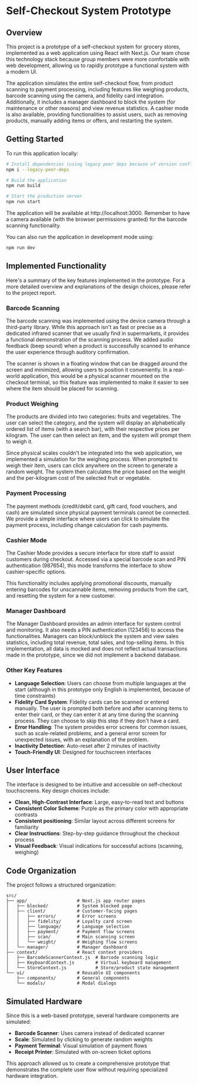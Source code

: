 # Self-Checkout System Prototype

## Overview

This project is a prototype of a self-checkout system for grocery stores, implemented as a web application using React with Next.js. Our team chose this technology stack because group members were more comfortable with web development, allowing us to rapidly prototype a functional system with a modern UI.

The application simulates the entire self-checkout flow, from product scanning to payment processing, including features like weighing products, barcode scanning using the camera, and fidelity card integration. Additionally, it includes a manager dashboard to block the system (for maintenance or other reasons) and view revenue statistics. A cashier mode is also available, providing functionalities to assist users, such as removing products, manually adding items or offers, and restarting the system.

## Getting Started

To run this application locally:

```bash
# Install dependencies (using legacy peer deps because of version conflicts in some packages)
npm i --legacy-peer-deps

# Build the application
npm run build

# Start the production server
npm run start
```

The application will be available at http://localhost:3000. Remember to have a camera available (with the browser permissions granted) for the barcode scanning functionality.

You can also run the application in development mode using:

```bash
npm run dev
```

## Implemented Functionality

Here's a summary of the key features implemented in the prototype. For a more detailed overview and explanations of the design choices, please refer to the project report.

### Barcode Scanning

The barcode scanning was implemented using the device camera through a third-party library. While this approach isn't as fast or precise as a dedicated infrared scanner that we usually find in supermarkets, it provides a functional demonstration of the scanning process. We added audio feedback (beep sound) when a product is successfully scanned to enhance the user experience through auditory confirmation.

The scanner is shown in a floating window that can be dragged around the screen and minimized, allowing users to position it conveniently. In a real-world application, this would be a physical scanner mounted on the checkout terminal, so this feature was implemented to make it easier to see where the item should be placed for scanning.

### Product Weighing

The products are divided into two categories: fruits and vegetables. The user can select the category, and the system will display an alphabetically ordered list of items (with a search bar), with their respective prices per kilogram. The user can then select an item, and the system will prompt them to weigh it.

Since physical scales couldn't be integrated into the web application, we implemented a simulation for the weighing process. When prompted to weigh their item, users can click anywhere on the screen to generate a random weight. The system then calculates the price based on the weight and the per-kilogram cost of the selected fruit or vegetable.

### Payment Processing

The payment methods (credit/debit card, gift card, food vouchers, and cash) are simulated since physical payment terminals cannot be connected. We provide a simple interface where users can click to simulate the payment process, including change calculation for cash payments.

### Cashier Mode

The Cashier Mode provides a secure interface for store staff to assist customers during checkout. Accessed via a special barcode scan and PIN authentication (987654), this mode transforms the interface to show cashier-specific options.

This functionality includes applying promotional discounts, manually entering barcodes for unscannable items, removing products from the cart, and resetting the system for a new customer.

### Manager Dashboard

The Manager Dashboard provides an admin interface for system control and monitoring. It also needs a PIN authentication (123456) to access the functionalities. Managers can block/unblock the system and view sales statistics, including total revenue, total sales, and top-selling items. In this implementation, all data is mocked and does not reflect actual transactions made in the prototype, since we did not implement a backend database.

### Other Key Features

- **Language Selection**: Users can choose from multiple languages at the start (although in this prototype only English is implemented, because of time constraints)
- **Fidelity Card System**: Fidelity cards can be scanned or entered manually. The user is prompted both before and after scanning items to enter their card, or they can enter it at any time during the scanning process. They can choose to skip this step if they don't have a card.
- **Error Handling**: The system provides error screens for common issues, such as scale-related problems, and a general error screen for unexpected issues, with an explanation of the problem.
- **Inactivity Detection**: Auto-reset after 2 minutes of inactivity
- **Touch-Friendly UI**: Designed for touchscreen interfaces

## User Interface

The interface is designed to be intuitive and accessible on self-checkout touchscreens. Key design choices include:

- **Clean, High-Contrast Interface**: Large, easy-to-read text and buttons
- **Consistent Color Scheme**: Purple as the primary color with appropriate contrasts
- **Consistent positioning**: Similar layout across different screens for familiarity
- **Clear Instructions**: Step-by-step guidance throughout the checkout process
- **Visual Feedback**: Visual indications for successful actions (scanning, weighing)

## Code Organization

The project follows a structured organization:

```
src/
├── app/                   # Next.js app router pages
│   ├── blocked/           # System blocked page
│   ├── client/            # Customer-facing pages
│   │   ├── errors/        # Error screens
│   │   ├── fidelity/      # Loyalty card screen
│   │   ├── language/      # Language selection
│   │   ├── payment/       # Payment flow screens
│   │   ├── scan/          # Main scanning screen
│   │   └── weight/        # Weighing flow screens
│   └── manager/           # Manager dashboard
├── context/               # React context providers
│   ├── BarcodeScannerContext.js  # Barcode scanning logic
│   ├── KeyboardContext.js        # Virtual keyboard management
│   └── StoreContext.js           # Store/product state management
└── ui/                    # Reusable UI components
    ├── components/        # General components
    └── modals/            # Modal dialogs
```

## Simulated Hardware

Since this is a web-based prototype, several hardware components are simulated:

- **Barcode Scanner**: Uses camera instead of dedicated scanner
- **Scale**: Simulated by clicking to generate random weights
- **Payment Terminal**: Visual simulation of payment flows
- **Receipt Printer**: Simulated with on-screen ticket options

This approach allowed us to create a comprehensive prototype that demonstrates the complete user flow without requiring specialized hardware integration.
